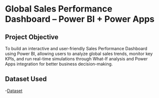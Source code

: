 # Global Sales Performance Dashboard – Power BI + Power Apps
## Project Objective
To build an interactive and user-friendly Sales Performance Dashboard using Power BI, allowing users to analyze global sales trends, monitor key KPIs, and run real-time simulations through What-If analysis and Power Apps integration for better business decision-making.

## Dataset Used
-<a href="https://github.com/maysherai/Sales-Analysis--Dashboard/blob/main/Sales%20Records%201.csv">Dataset</a>
